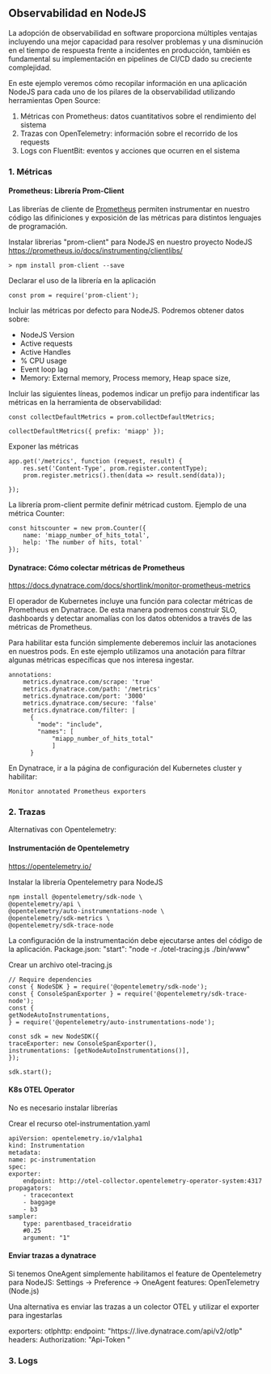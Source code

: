 
## Observabilidad en NodeJS
La adopción de observabilidad en software proporciona múltiples ventajas incluyendo una mejor capacidad para resolver problemas y una disminución en el tiempo de respuesta frente a incidentes en producción, también es fundamental su implementación en pipelines de CI/CD dado su creciente complejidad.

En este ejemplo veremos cómo recopilar información en una aplicación NodeJS para cada uno de los pilares de la observabilidad utilizando herramientas Open Source:

1. Métricas con Prometheus: datos cuantitativos sobre el rendimiento del sistema 
2. Trazas con OpenTelemetry: información sobre el recorrido de los requests
2. Logs con FluentBit: eventos y acciones que ocurren en el sistema



### 1. Métricas 

#### Prometheus: Librería Prom-Client

Las librerías de cliente de [Prometheus](https://prometheus.io/) permiten instrumentar en nuestro código las difiniciones y exposición de las métricas para distintos lenguajes de programación.

Instalar librerias "prom-client" para NodeJS en nuestro proyecto NodeJS
https://prometheus.io/docs/instrumenting/clientlibs/

    > npm install prom-client --save

Declarar el uso de la librería en la aplicación

    const prom = require('prom-client');

Incluir las métricas por defecto para NodeJS.
Podremos obtener datos sobre:
* NodeJS Version
* Active requests
* Active Handles
* % CPU usage
* Event loop lag
* Memory: External memory, Process memory, Heap space size,

Incluir las siguientes líneas, podemos indicar un prefijo para indentificar las métricas en la herramienta de observabilidad:

    const collectDefaultMetrics = prom.collectDefaultMetrics;

    collectDefaultMetrics({ prefix: 'miapp' });

Exponer las métricas

    app.get('/metrics', function (request, result) {
        res.set('Content-Type', prom.register.contentType);
        prom.register.metrics().then(data => result.send(data));

    });



La librería prom-client permite definir métricad custom. 
Ejemplo de una métrica Counter:

    const hitscounter = new prom.Counter({
        name: 'miapp_number_of_hits_total',
        help: 'The number of hits, total'
    });


#### Dynatrace: Cómo colectar métricas de Prometheus
https://docs.dynatrace.com/docs/shortlink/monitor-prometheus-metrics

El operador de Kubernetes incluye una función para colectar métricas de Prometheus en Dynatrace. De esta manera podremos construir SLO, dashboards y detectar anomalías con los datos obtenidos a través de las métricas de Prometheus.

Para habilitar esta función simplemente deberemos incluir las anotaciones en nuestros pods. En este ejemplo utilizamos una anotación para filtrar algunas métricas específicas que nos interesa ingestar. 

    annotations:
        metrics.dynatrace.com/scrape: 'true'
        metrics.dynatrace.com/path: '/metrics'
        metrics.dynatrace.com/port: '3000'
        metrics.dynatrace.com/secure: 'false'
        metrics.dynatrace.com/filter: |
          {
            "mode": "include",
            "names": [
                "miapp_number_of_hits_total"
                ]
          }

En Dynatrace, ir a la página de configuración del Kubernetes cluster y habilitar:

    Monitor annotated Prometheus exporters



### 2. Trazas

Alternativas con Opentelemetry:

#### Instrumentación de Opentelemetry

https://opentelemetry.io/

Instalar la librería Opentelemetry para NodeJS

    npm install @opentelemetry/sdk-node \
    @opentelemetry/api \
    @opentelemetry/auto-instrumentations-node \
    @opentelemetry/sdk-metrics \
    @opentelemetry/sdk-trace-node


La configuración de la instrumentación debe ejecutarse antes del código de la aplicación.
Package.json:
    "start": "node -r ./otel-tracing.js ./bin/www"

Crear un archivo otel-tracing.js

    // Require dependencies
    const { NodeSDK } = require('@opentelemetry/sdk-node');
    const { ConsoleSpanExporter } = require('@opentelemetry/sdk-trace-node');
    const {
    getNodeAutoInstrumentations,
    } = require('@opentelemetry/auto-instrumentations-node');

    const sdk = new NodeSDK({
    traceExporter: new ConsoleSpanExporter(),
    instrumentations: [getNodeAutoInstrumentations()],
    });

    sdk.start();

#### K8s OTEL Operator
No es necesario instalar librerías

Crear el recurso otel-instrumentation.yaml

    apiVersion: opentelemetry.io/v1alpha1
    kind: Instrumentation
    metadata:
    name: pc-instrumentation
    spec:
    exporter:
        endpoint: http://otel-collector.opentelemetry-operator-system:4317
    propagators:
        - tracecontext
        - baggage
        - b3
    sampler:
        type: parentbased_traceidratio
        #0.25
        argument: "1" 



#### Enviar trazas a dynatrace

Si tenemos OneAgent simplemente habilitamos el feature de Opentelemetry para NodeJS:
    Settings -> Preference -> OneAgent features: OpenTelemetry (Node.js)

Una alternativa es enviar las trazas a un colector OTEL y utilizar el exporter para ingestarlas

exporters:
  otlphttp:
    endpoint: "https://<YOUR-ENVIRONMENT-STRING>.live.dynatrace.com/api/v2/otlp"
    headers:
      Authorization: "Api-Token <YOUR-DYNATRACE-API-KEY>" 


### 3. Logs

